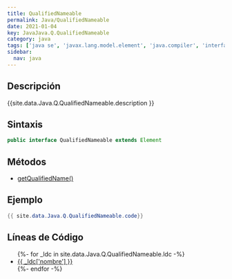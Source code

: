 ```yaml
---
title: QualifiedNameable
permalink: Java/QualifiedNameable
date: 2021-01-04
key: JavaJava.Q.QualifiedNameable
category: java
tags: ['java se', 'javax.lang.model.element', 'java.compiler', 'interface java', 'Java 1.7']
sidebar: 
  nav: java
---
```


## Descripción
{{site.data.Java.Q.QualifiedNameable.description }}

## Sintaxis
~~~java
public interface QualifiedNameable extends Element
~~~

## Métodos
* [getQualifiedName()](/Java/QualifiedNameable/getQualifiedName)

## Ejemplo
~~~java
{{ site.data.Java.Q.QualifiedNameable.code}}
~~~

## Líneas de Código
<ul>
{%- for _ldc in site.data.Java.Q.QualifiedNameable.ldc -%}
   <li>
       <a href="{{_ldc['url'] }}">{{ _ldc['nombre'] }}</a>
   </li>
{%- endfor -%}
</ul>
